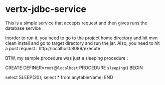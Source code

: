 # vertx-jdbc-service
This is a simple service that accepts request and then gives runs the database service

Inorder to run it, you need to go to the project home directory and hit mvn clean install and go to target directory and run the jar.
Also, you need to hit a post request : http://localhost:8089/execute

BTW, my sample procedure was just a sleeping procedure : 

CREATE DEFINER=`root`@`localhost` PROCEDURE `sleeping`()
BEGIN

select SLEEP(30);
select * from anytableName;
END
